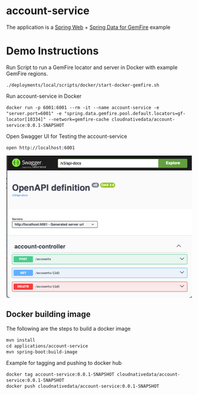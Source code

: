 # account-service

The application is a [Spring Web](https://spring.io/web-applications) + [Spring Data for GemFire](https://docs.vmware.com/en/Spring-Data-for-VMware-GemFire/index.html) example

# Demo Instructions 

Run Script to run a GemFire locator and server in Docker with example GemFire regions.

```shell
./deployments/local/scripts/docker/start-docker-gemfire.sh
```

Run account-service in Docker

```shell
docker run -p 6001:6001 --rm -it --name account-service -e "server.port=6001" -e "spring.data.gemfire.pool.default.locators=gf-locator[10334]" --network=gemfire-cache cloudnativedata/account-service:0.0.1-SNAPSHOT
```

Open Swagger UI for Testing the account-service

```shell
open http://localhost:6001
```

![swagger-ui.png](docs/img/swagger-ui.png)


## Docker building image

The following are the steps to build a docker image
```shell
mvn install
cd applications/account-service
mvn spring-boot:build-image
```

Example for tagging and pushing to docker hub
```shell
docker tag account-service:0.0.1-SNAPSHOT cloudnativedata/account-service:0.0.1-SNAPSHOT
docker push cloudnativedata/account-service:0.0.1-SNAPSHOT
```

